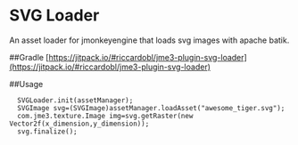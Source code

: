 # SVG Loader
An asset loader for jmonkeyengine that loads svg images with apache batik.

##Gradle
[https://jitpack.io/#riccardobl/jme3-plugin-svg-loader](https://jitpack.io/#riccardobl/jme3-plugin-svg-loader)

##Usage
```
  SVGLoader.init(assetManager);
  SVGImage svg=(SVGImage)assetManager.loadAsset("awesome_tiger.svg");
  com.jme3.texture.Image img=svg.getRaster(new Vector2f(x_dimension,y_dimension));
  svg.finalize();
```
